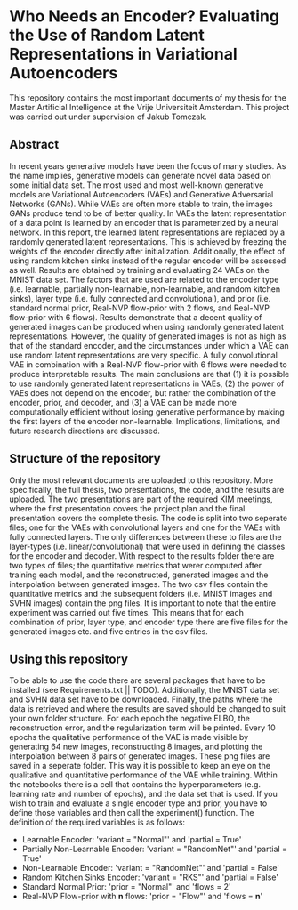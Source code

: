 # Who Needs an Encoder? Evaluating the Use of Random Latent Representations in Variational Autoencoders

This repository contains the most important documents of my thesis for the Master Artificial Intelligence at the Vrije Universiteit Amsterdam. This project was carried out under supervision of Jakub Tomczak.

## Abstract
In recent years generative models have been the focus of many studies. As the name implies, generative models can generate novel data based on some initial data set. The most used and most well-known generative models are Variational Autoencoders (VAEs) and Generative Adversarial Networks (GANs). While VAEs are often more stable to train, the images GANs produce tend to be of better quality. In VAEs the latent representation of a data point is learned by an encoder that is parameterized by a neural network. In this report, the learned latent representations are replaced by a randomly generated latent representations. This is achieved by freezing the weights of the encoder directly after initialization. Additionally, the effect of using random kitchen sinks instead of the regular encoder will be assessed as well. Results are obtained by training and evaluating 24 VAEs on the MNIST data set. The factors that are used are related to the encoder type (i.e. learnable, partially non-learnable, non-learnable, and random kitchen sinks), layer type (i.e. fully connected and convolutional), and prior (i.e. standard normal prior, Real-NVP flow-prior with 2 flows, and Real-NVP flow-prior with 6 flows). Results demonstrate that a decent quality of generated images can be produced when using randomly generated latent representations. However, the quality of generated images is not as high as that of the standard encoder, and the circumstances under which a VAE can use random latent representations are very specific. A fully convolutional VAE in combination with a Real-NVP flow-prior with 6 flows were needed to produce interpretable results. The main conclusions are that (1) it is possible to use randomly generated latent representations in VAEs, (2) the power of VAEs does not depend on the encoder, but rather the combination of the encoder, prior, and decoder, and (3) a VAE can be made more computationally efficient without losing generative performance by making the first layers of the encoder non-learnable. Implications, limitations, and future research directions are discussed.

## Structure of the repository
Only the most relevant documents are uploaded to this repository. More specifically, the full thesis, two presentations, the code, and the results are uploaded. The two presentations are part of the required KIM meetings, where the first presentation covers the project plan and the final presentation covers the complete thesis. The code is split into two seperate files; one for the VAEs with convolutional layers and one for the VAEs with fully connected layers. The only differences between these to files are the layer-types (i.e. linear/convolutional) that were used in defining the classes for the encoder and decoder. With respect to the results folder there are two types of files; the quantitative metrics that werer computed after training each model, and the reconstructed, generated images and the interpolation between generated images. The two csv files contain the quantitative metrics and the subsequent folders (i.e. MNIST images and SVHN images) contain the png files. It is important to note that the entire experiment was carried out five times. This means that for each combination of prior, layer type, and encoder type there are five files for the generated images etc. and five entries in the csv files.

## Using this repository
To be able to use the code there are several packages that have to be installed (see Requirements.txt || TODO). Additionally, the MNIST data set and SVHN data set have to be downloaded. Finally, the paths where the data is retrieved and where the results are saved should be changed to suit your own folder structure. For each epoch the negative ELBO, the reconstruction error, and the regularization term will be printed. Every 10 epochs the qualitative performance of the VAE is made visible by generating 64 new images, reconstructing 8 images, and plotting the interpolation between 8 pairs of generated images. These png files are saved in a seperate folder. This way it is possible to keep an eye on the qualitative and quantitative performance of the VAE while training. Within the notebooks there is a cell that contains the hyperparameters (e.g. learning rate and number of epochs), and the data set that is used. If you wish to train and evaluate a single encoder type and prior, you have to define those variables and then call the experiment() function. The definition of the required variables is as follows:
* Learnable Encoder: 'variant = "Normal"' and 'partial = True'
* Partially Non-Learnable Encoder: 'variant = "RandomNet"' and 'partial = True'
* Non-Learnable Encoder: 'variant = "RandomNet"' and 'partial = False'
* Random Kitchen Sinks Encoder: 'variant = "RKS"' and 'partial = False'
* Standard Normal Prior: 'prior = "Normal"' and 'flows = 2'
* Real-NVP Flow-prior with **n** flows: 'prior = "Flow"' and 'flows = **n**'
